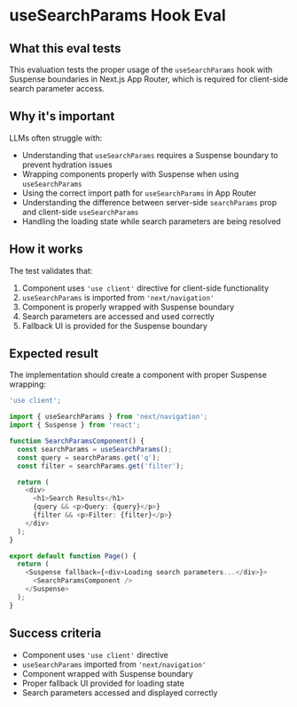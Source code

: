 # useSearchParams Hook Eval

## What this eval tests
This evaluation tests the proper usage of the `useSearchParams` hook with Suspense boundaries in Next.js App Router, which is required for client-side search parameter access.

## Why it's important
LLMs often struggle with:
- Understanding that `useSearchParams` requires a Suspense boundary to prevent hydration issues
- Wrapping components properly with Suspense when using `useSearchParams`
- Using the correct import path for `useSearchParams` in App Router
- Understanding the difference between server-side `searchParams` prop and client-side `useSearchParams`
- Handling the loading state while search parameters are being resolved

## How it works
The test validates that:
1. Component uses `'use client'` directive for client-side functionality
2. `useSearchParams` is imported from `'next/navigation'`
3. Component is properly wrapped with Suspense boundary
4. Search parameters are accessed and used correctly
5. Fallback UI is provided for the Suspense boundary

## Expected result
The implementation should create a component with proper Suspense wrapping:

```typescript
'use client';

import { useSearchParams } from 'next/navigation';
import { Suspense } from 'react';

function SearchParamsComponent() {
  const searchParams = useSearchParams();
  const query = searchParams.get('q');
  const filter = searchParams.get('filter');

  return (
    <div>
      <h1>Search Results</h1>
      {query && <p>Query: {query}</p>}
      {filter && <p>Filter: {filter}</p>}
    </div>
  );
}

export default function Page() {
  return (
    <Suspense fallback={<div>Loading search parameters...</div>}>
      <SearchParamsComponent />
    </Suspense>
  );
}
```

## Success criteria
- Component uses `'use client'` directive
- `useSearchParams` imported from `'next/navigation'`
- Component wrapped with Suspense boundary
- Proper fallback UI provided for loading state
- Search parameters accessed and displayed correctly